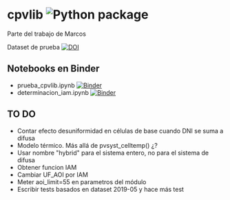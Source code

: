 # cpvlib ![Python package](https://github.com/isi-ies-group/cpvlib/workflows/Python%20package/badge.svg)
Parte del trabajo de Marcos

Dataset de prueba [![DOI](https://zenodo.org/badge/DOI/10.5281/zenodo.3346823.svg)](https://doi.org/10.5281/zenodo.3346823)

## Notebooks en Binder
* prueba_cpvlib.ipynb [![Binder](https://mybinder.org/badge_logo.svg)](https://mybinder.org/v2/gh/isi-ies-group/cpvlib/master?urlpath=lab?filepath=prueba_cpvlib.ipynb)
* determinacion_iam.ipynb [![Binder](https://mybinder.org/badge_logo.svg)](https://mybinder.org/v2/gh/isi-ies-group/cpvlib/master?urlpath=lab?filepath=determinacion_iam.ipynb)

## TO DO
* Contar efecto desuniformidad en células de base cuando DNI se suma a difusa
* Modelo térmico. Más allá de pvsyst_celltemp() ¿?
* Usar nombre "hybrid" para el sistema entero, no para el sistema de difusa
* Obtener funcion IAM
* Cambiar UF_AOI por IAM
* Meter aoi_limit=55 en parametros del módulo
* Escribir tests basados en dataset 2019-05 y hace más test

